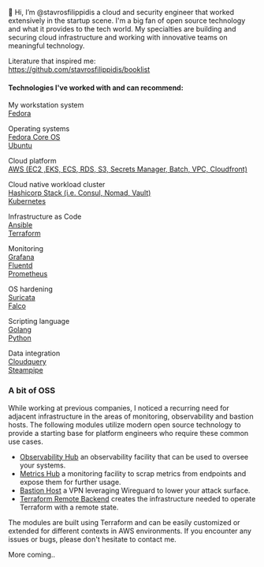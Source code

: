 
👋 Hi, I’m @stavrosfilippidis a cloud and security engineer that worked extensively in the 
startup scene. I'm a big fan of open source technology and what it provides to the tech world. 
My specialties are building and securing cloud infrastructure and working with innovative teams on 
meaningful technology. 

Literature that inspired me:   
https://github.com/stavrosfilippidis/booklist 

#### Technologies I've worked with and can recommend:   

My workstation system   
[Fedora](https://getfedora.org/)  

Operating systems  
[Fedora Core OS](https://docs.fedoraproject.org/en-US/fedora-coreos/)    
[Ubuntu](https://ubuntu.com/)   

Cloud platform    
[AWS (EC2 ,EKS, ECS, RDS, S3, Secrets Manager, Batch, VPC, Cloudfront)](https://aws.amazon.com/)  

Cloud native workload cluster    
[Hashicorp Stack (i.e. Consul, Nomad, Vault)](https://www.hashicorp.com/solutions)  
[Kubernetes](https://kubernetes.io/)    

Infrastructure as Code    
[Ansible](https://www.ansible.com/)     
[Terraform](https://www.terraform.io/)   

Monitoring     
[Grafana](https://grafana.com/)    
[Fluentd](https://www.fluentd.org/)   
[Prometheus](https://prometheus.io/)      
 
OS hardening    
[Suricata](https://suricata.io/)   
[Falco](https://falco.org/)       

Scripting language   
[Golang](https://go.dev/)    
[Python](https://docs.python.org/3/)   

Data integration  
[Cloudquery](https://www.cloudquery.io/)   
[Steampipe](https://steampipe.io/)   



### A bit of OSS 

While working at previous companies, I noticed a recurring need for 
adjacent infrastructure in the areas of monitoring, observability and bastion hosts. 
The following modules utilize modern open source technology to provide a 
starting base for platform engineers who require these common use cases.

  - [Observability Hub](https://github.com/stavrosfilippidis/tf_aws_observability_hub) an observability facility that can be used to oversee your systems.
  - [Metrics Hub](https://github.com/stavrosfilippidis/tf_aws_metrics_collector) a monitoring facility to scrap metrics from endpoints and expose them for further usage. 
  - [Bastion Host](https://github.com/stavrosfilippidis/tf_aws_wireguard_vpn) a VPN leveraging Wireguard to lower your attack surface.
  - [Terraform Remote Backend](https://github.com/stavrosfilippidis/tf_aws_s3_remote_terraform_backend) creates the infrastructure needed to operate Terraform with a remote state.


The modules are built using Terraform and can be easily customized or extended for different contexts in AWS environments.
If you encounter any issues or bugs, please don't hesitate to contact me. 
  

More coming.. 
